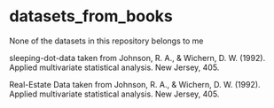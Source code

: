 # datasets_from_books
None of the datasets in this repository belongs to me

sleeping-dot-data taken from
Johnson, R. A., & Wichern, D. W. (1992). Applied multivariate statistical analysis. New Jersey, 405.

Real-Estate Data taken from Johnson, R. A., & Wichern, D. W. (1992). Applied multivariate statistical analysis. New Jersey, 405.
